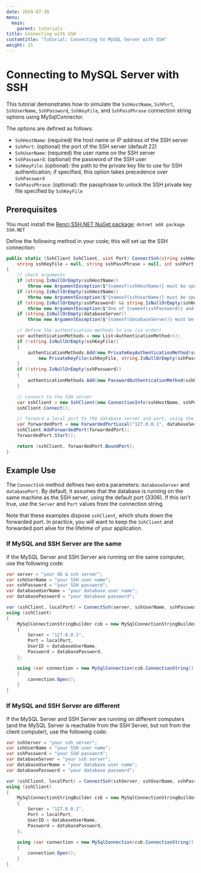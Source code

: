 ```yaml
---
date: 2019-07-30
menu:
  main:
    parent: tutorials
title: Connecting with SSH
customtitle: "Tutorial: Connecting to MySQL Server with SSH"
weight: 15
---
```


# Connecting to MySQL Server with SSH

This tutorial demonstrates how to simulate the `SshHostName`, `SshPort`, `SshUserName`, `SshPassword`, `SshKeyFile`, and `SshPassPhrase`
connection string options using MySqlConnector.

The options are defined as follows:

* `SshHostName`: (required) the host name or IP address of the SSH server
* `SshPort`: (optional) the port of the SSH server (default 22)
* `SshUserName`: (required) the user name on the SSH server
* `SshPassword`: (optional) the password of the SSH user
* `SshKeyFile`: (optional): the path to the private key file to use for SSH authentication; if specified, this option takes precedence over `SshPassword`
* `SshPassPhrase`: (optional): the passphrase to unlock the SSH private key file specified by `SshKeyFile`

## Prerequisites

You must install the [Renci SSH.NET NuGet package](https://www.nuget.org/packages/SSH.NET/): `dotnet add package SSH.NET`

Define the following method in your code; this will set up the SSH connection:

```csharp
public static (SshClient SshClient, uint Port) ConnectSsh(string sshHostName, string sshUserName, string sshPassword = null,
	string sshKeyFile = null, string sshPassPhrase = null, int sshPort = 22, string databaseServer = "localhost", int databasePort = 3306)
{
	// check arguments
	if (string.IsNullOrEmpty(sshHostName))
		throw new ArgumentException($"{nameof(sshHostName)} must be specified.", nameof(sshHostName));
	if (string.IsNullOrEmpty(sshHostName))
		throw new ArgumentException($"{nameof(sshUserName)} must be specified.", nameof(sshUserName));
	if (string.IsNullOrEmpty(sshPassword) && string.IsNullOrEmpty(sshKeyFile))
		throw new ArgumentException($"One of {nameof(sshPassword)} and {nameof(sshKeyFile)} must be specified.");
	if (string.IsNullOrEmpty(databaseServer))
		throw new ArgumentException($"{nameof(databaseServer)} must be specified.", nameof(databaseServer));

	// define the authentication methods to use (in order)
	var authenticationMethods = new List<AuthenticationMethod>();
	if (!string.IsNullOrEmpty(sshKeyFile))
	{
		authenticationMethods.Add(new PrivateKeyAuthenticationMethod(sshUserName,
			new PrivateKeyFile(sshKeyFile, string.IsNullOrEmpty(sshPassPhrase) ? null : sshPassPhrase)));
	}
	if (!string.IsNullOrEmpty(sshPassword))
	{
		authenticationMethods.Add(new PasswordAuthenticationMethod(sshUserName, sshPassword).Dump());
	}

	// connect to the SSH server
	var sshClient = new SshClient(new ConnectionInfo(sshHostName, sshPort, sshUserName, authenticationMethods.ToArray()));
	sshClient.Connect();

	// forward a local port to the database server and port, using the SSH server
	var forwardedPort = new ForwardedPortLocal("127.0.0.1", databaseServer, (uint) databasePort);
	sshClient.AddForwardedPort(forwardedPort);
	forwardedPort.Start();

	return (sshClient, forwardedPort.BoundPort);
}
```

## Example Use

The `ConnectSsh` method defines two extra parameters: `databaseServer` and `databasePort`. By default,
it assumes that the database is running on the same machine as the SSH server, using the default port (3306).
If this isn't true, use the `Server` and `Port` values from the connection string.

Note that these examples dispose `sshClient`, which shuts down the forwarded port. In practice, you will
want to keep the `SshClient` and forwarded port alive for the lifetime of your application.

### If MySQL and SSH Server are the same

If the MySQL Server and SSH Server are running on the same computer, use the following code:

```csharp
var server = "your db & ssh server";
var sshUserName = "your SSH user name";
var sshPassword = "your SSH password";
var databaseUserName = "your database user name";
var databasePassword = "your database password";

var (sshClient, localPort) = ConnectSsh(server, sshUserName, sshPassword);
using (sshClient)
{
	MySqlConnectionStringBuilder csb = new MySqlConnectionStringBuilder
	{
		Server = "127.0.0.1",
		Port = localPort,
		UserID = databaseUserName,
		Password = databasePassword,
	};

	using (var connection = new MySqlConnection(csb.ConnectionString))
	{
		connection.Open();
	}
}
```

### If MySQL and SSH Server are different

If the MySQL Server and SSH Server are running on different computers (and the MySQL Server
is reachable from the SSH Server, but not from the client computer), use the following code:

```csharp
var sshServer = "your ssh server";
var sshUserName = "your SSH user name";
var sshPassword = "your SSH password";
var databaseServer = "your ssh server";
var databaseUserName = "your database user name";
var databasePassword = "your database password";

var (sshClient, localPort) = ConnectSsh(sshServer, sshUserName, sshPassword, databaseServer: databaseServer);
using (sshClient)
{
	MySqlConnectionStringBuilder csb = new MySqlConnectionStringBuilder
	{
		Server = "127.0.0.1",
		Port = localPort,
		UserID = databaseUserName,
		Password = databasePassword,
	};

	using (var connection = new MySqlConnection(csb.ConnectionString))
	{
		connection.Open();
	}
}
```